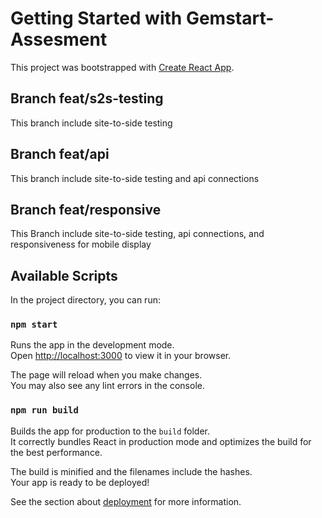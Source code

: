 # Getting Started with Gemstart-Assesment

This project was bootstrapped with [Create React App](https://github.com/facebook/create-react-app).

## Branch feat/s2s-testing
This branch include site-to-side testing

## Branch feat/api
This branch include site-to-side testing and api connections

## Branch feat/responsive
This Branch include site-to-side testing, api connections, and responsiveness for mobile display

## Available Scripts

In the project directory, you can run:

### `npm start`

Runs the app in the development mode.\
Open [http://localhost:3000](http://localhost:3000) to view it in your browser.

The page will reload when you make changes.\
You may also see any lint errors in the console.

### `npm run build`

Builds the app for production to the `build` folder.\
It correctly bundles React in production mode and optimizes the build for the best performance.

The build is minified and the filenames include the hashes.\
Your app is ready to be deployed!

See the section about [deployment](https://facebook.github.io/create-react-app/docs/deployment) for more information.
